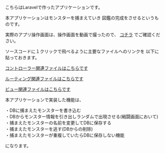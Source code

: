 こちらはLaravelで作ったアプリケーションです。

本アプリケーションはモンスターを捕まえていき
図鑑の完成をさせるというものです。


実際のアプリ操作画面は、操作画面を動画で撮ったので、
<a href="https://tropical-thunder.github.io/portfolio/#portfolio1">コチラ</a>
でご確認ください。


ソースコードに１クリックで飛べるように主要なファイルへのリンクを
以下に貼っておきます。

<p>
    <a href="https://github.com/tropical-thunder/monster_tamer/blob/master/app/Http/Controllers/MonsterDataController.php">コントローラー関連ファイルはこちらです</a>
</p>
<p>
    <a href="https://github.com/tropical-thunder/monster_tamer/blob/master/routes/web.php">ルーティング関連ファイルはこちらです</a>
</p>
<p>
    <a href="https://github.com/tropical-thunder/monster_tamer/tree/master/resources/views">ビュー関連ファイルはこちらです</a>
</p>

本アプリケーションで実装した機能は、

・DBに捕まえたモンスターを書き込む<br>
・DBからモンスター情報を引き出しランダムで出現させる(戦闘画面において)<br>
・捕まえたモンスターの名前を変更してDBに保存する<br>
・捕まえたモンスターを逃す(DBからの削除)<br>
・捕まえたモンスターが重複していたらDBに保存しない機能<br>

になります。



